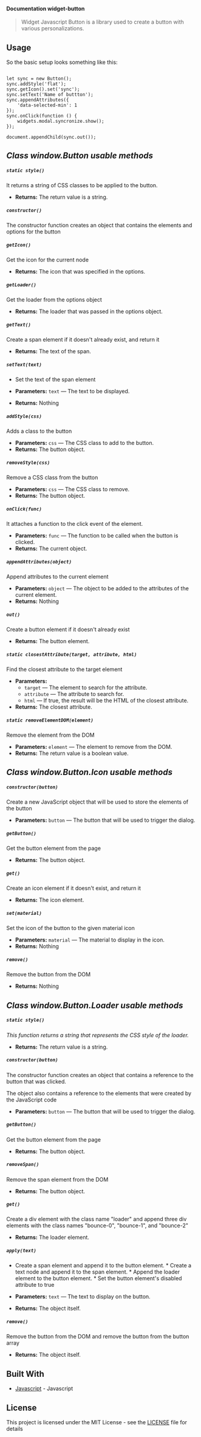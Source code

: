 #### Documentation widget-button

> Widget Javascript Button is a library used to create a button with various personalizations.

## Usage

So the basic setup looks something like this:

```

let sync = new Button();
sync.addStyle('flat');
sync.getIcon().set('sync');
sync.setText('Name of buttton');
sync.appendAttributes({
    'data-selected-min': 1
});
sync.onClick(function () {
    widgets.modal.syncronize.show();
});

document.appendChild(sync.out());

```

## ***Class window.Button usable methods***

##### `static style()`

It returns a string of CSS classes to be applied to the button.

 * **Returns:** The return value is a string.

##### `constructor()`

The constructor function creates an object that contains the elements and options for the button

##### `getIcon()`

Get the icon for the current node

 * **Returns:** The icon that was specified in the options.

##### `getLoader()`

Get the loader from the options object

 * **Returns:** The loader that was passed in the options object.

##### `getText()`

Create a span element if it doesn't already exist, and return it

 * **Returns:** The text of the span.

##### `setText(text)`

* Set the text of the span element

 * **Parameters:** `text` — The text to be displayed.
 * **Returns:** Nothing 

##### `addStyle(css)`

Adds a class to the button

 * **Parameters:** `css` — The CSS class to add to the button.
 * **Returns:** The button object.

##### `removeStyle(css)`

Remove a CSS class from the button

 * **Parameters:** `css` — The CSS class to remove.
 * **Returns:** The button object.

##### `onClick(func)`

It attaches a function to the click event of the element.

 * **Parameters:** `func` — The function to be called when the button is clicked.
 * **Returns:** The current object.

##### `appendAttributes(object)`

Append attributes to the current element

 * **Parameters:** `object` — The object to be added to the attributes of the current element.
 * **Returns:** Nothing 

##### `out()`

Create a button element if it doesn't already exist

 * **Returns:** The button element.

##### `static closestAttribute(target, attribute, html)`

Find the closest attribute to the target element

 * **Parameters:**
   * `target` — The element to search for the attribute.
   * `attribute` — The attribute to search for.
   * `html` — If true, the result will be the HTML of the closest attribute.
 * **Returns:** The closest attribute.

##### `static removeElementDOM(element)`

Remove the element from the DOM

 * **Parameters:** `element` — The element to remove from the DOM.
 * **Returns:** The return value is a boolean value.

## ***Class window.Button.Icon usable methods***

##### `constructor(button)`

Create a new JavaScript object that will be used to store the elements of the button

 * **Parameters:** `button` — The button that will be used to trigger the dialog.

##### `getButton()`

Get the button element from the page

 * **Returns:** The button object.

##### `get()`

Create an icon element if it doesn't exist, and return it

 * **Returns:** The icon element.

##### `set(material)`

Set the icon of the button to the given material icon

 * **Parameters:** `material` — The material to display in the icon.
 * **Returns:** Nothing 

##### `remove()`

Remove the button from the DOM

 * **Returns:** Nothing 

## ***Class window.Button.Loader usable methods***

##### `static style()`

*This function returns a string that represents the CSS style of the loader.*

 * **Returns:** The return value is a string.

##### `constructor(button)`

The constructor function creates an object that contains a reference to the button that was clicked.

The object also contains a reference to the elements that were created by the JavaScript code

 * **Parameters:** `button` — The button that will be used to trigger the dialog.

##### `getButton()`

Get the button element from the page

 * **Returns:** The button object.

##### `removeSpan()`

Remove the span element from the DOM

 * **Returns:** The button object.

##### `get()`

Create a div element with the class name "loader" and append three div elements with the class names "bounce-0", "bounce-1", and "bounce-2"

 * **Returns:** The loader element.

##### `apply(text)`

* Create a span element and append it to the button element. * Create a text node and append it to the span element. * Append the loader element to the button element. * Set the button element's disabled attribute to true

 * **Parameters:** `text` — The text to display on the button.
 * **Returns:** The object itself.

##### `remove()`

Remove the button from the DOM and remove the button from the button array

 * **Returns:** The object itself.

## Built With

* [Javascript](https://www.javascript.com/) - Javascript

## License

This project is licensed under the MIT License - see the [LICENSE](LICENSE) file for details